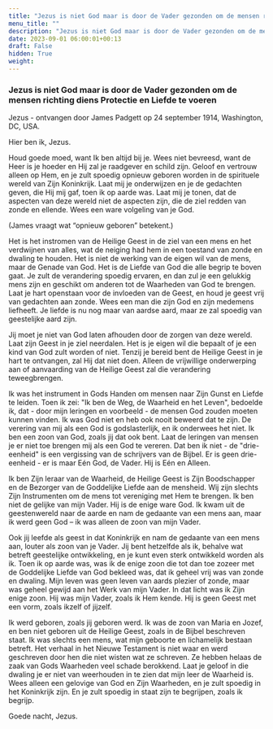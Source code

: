```yaml
---
title: "Jezus is niet God maar is door de Vader gezonden om de mensen richting diens Protectie en Liefde te voeren"
menu_title: ""
description: "Jezus is niet God maar is door de Vader gezonden om de mensen richting diens Protectie en Liefde te voeren"
date: 2023-09-01 06:00:01+00:13
draft: False
hidden: True
weight:
---
```

### Jezus is niet God maar is door de Vader gezonden om de mensen richting diens Protectie en Liefde te voeren

Jezus - ontvangen door James Padgett op 24 september 1914, Washington, DC, USA.

Hier ben ik, Jezus.

Houd goede moed, want Ik ben altijd bij je. Wees niet bevreesd, want de Heer is je hoeder en Hij zal je raadgever en schild zijn. Geloof en vertrouw alleen op Hem, en je zult spoedig opnieuw geboren worden in de spirituele wereld van Zijn Koninkrijk. Laat mij je onderwijzen en je de gedachten geven, die Hij mij gaf, toen ik op aarde was. Laat mij je tonen, dat de aspecten van deze wereld niet de aspecten zijn, die de ziel redden van zonde en ellende. Wees een ware volgeling van je God.

(James vraagt wat “opnieuw geboren” betekent.)

Het is het instromen van de Heilige Geest in de ziel van een mens en het verdwijnen van alles, wat de neiging had hem in een toestand van zonde en dwaling te houden. Het is niet de werking van de eigen wil van de mens, maar de Genade van God. Het is de Liefde van God die alle begrip te boven gaat. Je zult de verandering spoedig ervaren, en dan zul je een gelukkig mens zijn en geschikt om anderen tot de Waarheden van God te brengen. Laat je hart openstaan voor de invloeden van de Geest, en houd je geest vrij van gedachten aan zonde. Wees een man die zijn God en zijn medemens liefheeft. Je liefde is nu nog maar van aardse aard, maar ze zal spoedig van geestelijke aard zijn.

Jij moet je niet van God laten afhouden door de zorgen van deze wereld. Laat zijn Geest in je ziel neerdalen. Het is je eigen wil die bepaalt of je een kind van God zult worden of niet. Tenzij je bereid bent de Heilige Geest in je hart te ontvangen, zal Hij dat niet doen. Alleen de vrijwillige onderwerping aan of aanvaarding van de Heilige Geest zal die verandering teweegbrengen.

Ik was het instrument in Gods Handen om mensen naar Zijn Gunst en Liefde te leiden. Toen ik zei: "Ik ben de Weg, de Waarheid en het Leven", bedoelde ik, dat - door mijn leringen en voorbeeld - de mensen God zouden moeten kunnen vinden. Ik was God niet en heb ook nooit beweerd dat te zijn. De verering van mij als een God is godslasterlijk, en ik onderwees het niet. Ik ben een zoon van God, zoals jij dat ook bent. Laat de leringen van mensen je er niet toe brengen mij als een God te vereren. Dat ben ik niet - de "drie-eenheid" is een vergissing van de schrijvers van de Bijbel. Er is geen drie-eenheid - er is maar Eén God, de Vader. Hij is Eén en Alleen.

Ik ben Zijn leraar van de Waarheid, de Heilige Geest is Zijn Boodschapper en de Bezorger van de Goddelijke Liefde aan de mensheid. Wij zijn slechts Zijn Instrumenten om de mens tot vereniging met Hem te brengen. Ik ben niet de gelijke van mijn Vader. Hij is de enige ware God. Ik kwam uit de geestenwereld naar de aarde en nam de gedaante van een mens aan, maar ik werd geen God – ik was alleen de zoon van mijn Vader.

Ook jij leefde als geest in dat Koninkrijk en nam de gedaante van een mens aan, louter als zoon van je Vader. Jij bent hetzelfde als ik, behalve wat betreft geestelijke ontwikkeling, en je kunt even sterk ontwikkeld worden als ik. Toen ik op aarde was, was ik de enige zoon die tot dan toe zozeer met de Goddelijke Liefde van God bekleed was, dat ik geheel vrij was van zonde en dwaling. Mijn leven was geen leven van aards plezier of zonde, maar was geheel gewijd aan het Werk van mijn Vader. In dat licht was ik Zijn enige zoon. Hij was mijn Vader, zoals ik Hem kende. Hij is geen Geest met een vorm, zoals ikzelf of jijzelf.

Ik werd geboren, zoals jij geboren werd. Ik was de zoon van Maria en Jozef, en ben niet geboren uit de Heilige Geest, zoals in de Bijbel beschreven staat. Ik was slechts een mens, wat mijn geboorte en lichamelijk bestaan betreft. Het verhaal in het Nieuwe Testament is niet waar en werd geschreven door hen die niet wisten wat ze schreven. Ze hebben helaas de zaak van Gods Waarheden veel schade berokkend. Laat je geloof in die dwaling je er niet van weerhouden in te zien dat mijn leer de Waarheid is. Wees alleen een gelovige van God en Zijn Waarheden, en je zult spoedig in het Koninkrijk zijn. En je zult spoedig in staat zijn te begrijpen, zoals ik begrijp.

Goede nacht, Jezus.
